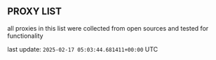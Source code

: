 ## PROXY LIST

all proxies in this list were collected from open sources and tested for functionality

last update: `2025-02-17 05:03:44.681411+00:00` UTC